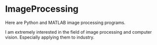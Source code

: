 # ImageProcessing
Here are Python and MATLAB image processing programs.

I am extremely interested in the field of image processing and computer vision. Especially applying them to industry.
